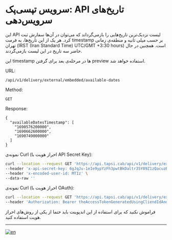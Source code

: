 # سرویس تپسی‌پک: API تاریخ‌های سرویس‌دهی

این
API
لیست نزدیک‌ترین تاریخ‌هایی را بازمی‌گرداند که می‌توان در آن‌ها سفارش ثبت کرد.
هر یک از این تاریخ‌ها، به فرمت
timestamp
بر حسب میلی ثانیه و منطقه‌ی زمانی تهران 
(IRST (Iran Standard Time) UTC/GMT +3:30 hours) 
است.
همچنین در حال حاضر سه تاریخ در این لیست بازمی‌گردند.

این
timestamp
ها در مرحله‌ی بعد برای گرفتن
preview
استفاده خواهد شد.


URL:

```
/api/v1/delivery/external/embedded/available-dates
```

Method:

```
GET
```

Response:

```json5
{
  "availableDatesTimestamp": [
    "1690576200000",
    "1690662600000",
    "1690749000000"
  ]
}
```

نمونه‌ی
Curl
(احراز هویت با
API Secret Key):

```bash
curl --location --request GET 'https://api.tapsi.cab/api/v1/delivery/external/embedded/available-dates' \
--header 'x-api-secret-key: 6gJqJu-1eIe9ypYzFh3pwtBkDaltr35Y09Z1zQacuzBcWfMAFFZqQgNdb2q_jWc-CU8wQXaUkEvFBpMIJ7_u24xuWoPABRY-_nyEHXreAATlAxrdTh5-64craO8zm8r2' \
--header 'x-encoded-user-id: MTIz' \
--data-raw ''
```

نمونه‌ی
Curl
(احراز هویت با
OAuth):

```bash
curl --location --request GET 'https://api.tapsi.cab/api/v1/delivery/external/embedded/available-dates' \
--header 'Authorization: Bearer theAccessTokenGeneratedUsingCliendIdAndPat'
```

فراموش نکنید که برای استفاده از این اندپوینت باید حتما از یکی از روش‌های احراز هویت استفاده کنید.

---

[![en](https://img.shields.io/badge/lang-en-red.svg)](./README.md)